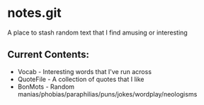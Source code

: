 # notes.git

A place to stash random text that I find amusing or interesting

## Current Contents:

* Vocab - Interesting words that I've run across 
* QuoteFile - A collection of quotes that I like
* BonMots - Random manias/phobias/paraphilias/puns/jokes/wordplay/neologisms
